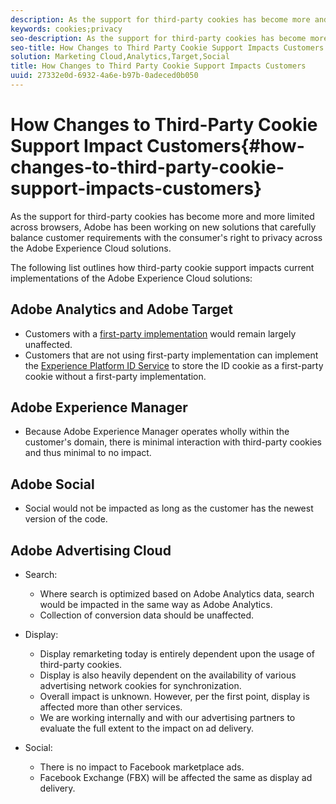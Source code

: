 ```yaml
---
description: As the support for third-party cookies has become more and more limited across browsers, Adobe has been working on new solutions that carefully balance customer requirements with the consumer's right to privacy across the Adobe Experience Cloud solutions.
keywords: cookies;privacy
seo-description: As the support for third-party cookies has become more and more limited across browsers, Adobe has been working on new solutions that carefully balance customer requirements with the consumer's right to privacy across the Adobe Experience Cloud solutions.
seo-title: How Changes to Third Party Cookie Support Impacts Customers
solution: Marketing Cloud,Analytics,Target,Social
title: How Changes to Third Party Cookie Support Impacts Customers
uuid: 27332e0d-6932-4a6e-b97b-0adeced0b050
---
```


# How Changes to Third-Party Cookie Support Impact Customers{#how-changes-to-third-party-cookie-support-impacts-customers}

As the support for third-party cookies has become more and more limited across browsers, Adobe has been working on new solutions that carefully balance customer requirements with the consumer's right to privacy across the Adobe Experience Cloud solutions.

The following list outlines how third-party cookie support impacts current implementations of the Adobe Experience Cloud solutions:

## Adobe Analytics and Adobe Target

* Customers with a [first-party implementation](/help/interface/cookies/cookies-first-party.md) would remain largely unaffected. 
* Customers that are not using first-party implementation can implement the [Experience Platform ID Service](https://docs.adobe.com/content/help/en/id-service/using/implementation-guides/implementation-guides.html) to store the ID cookie as a first-party cookie without a first-party implementation.

## Adobe Experience Manager

* Because Adobe Experience Manager operates wholly within the customer's domain, there is minimal interaction with third-party cookies and thus minimal to no impact.

## Adobe Social

* Social would not be impacted as long as the cus­tomer has the newest ver­sion of the code.

## Adobe Advertising Cloud

* Search:

    * Where search is optimized based on Adobe Analytics data, search would be impacted in the same way as Adobe Analytics. 
    * Collection of conversion data should be unaffected.

* Display:

    * Display remarketing today is entirely dependent upon the usage of third-party cookies. 
    * Display is also heavily dependent on the availabil­ity of various advertising network cookies for synchronization. 
    * Overall impact is unknown. However, per the first point, display is affected more than other services. 
    * We are working internally and with our advertising partners to evaluate the full extent to the impact on ad delivery.

* Social:

    * There is no impact to Facebook market­place ads. 
    * Facebook Exchange (FBX) will be affected the same as display ad delivery.

